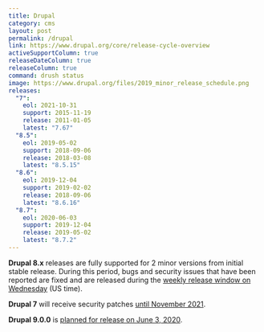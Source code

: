 ```yaml
---
title: Drupal
category: cms
layout: post
permalink: /drupal
link: https://www.drupal.org/core/release-cycle-overview
activeSupportColumn: true
releaseDateColumn: true
releaseColumn: true
command: drush status
image: https://www.drupal.org/files/2019_minor_release_schedule.png
releases:
  "7":
    eol: 2021-10-31
    support: 2015-11-19
    release: 2011-01-05
    latest: "7.67"
  "8.5":
    eol: 2019-05-02
    support: 2018-09-06
    release: 2018-03-08
    latest: "8.5.15"
  "8.6":
    eol: 2019-12-04
    support: 2019-02-02
    release: 2018-09-06
    latest: "8.6.16"
  "8.7":
    eol: 2020-06-03
    support: 2019-12-04
    release: 2019-05-02
    latest: "8.7.2"
---
```


**Drupal 8.x** releases are fully supported for 2 minor versions from initial stable release. During this period, bugs and security issues that have been reported are fixed and are released during the [weekly release window on Wednesday](https://www.drupal.org/core/release-cycle-overview#windows) (US time).

**Drupal 7** will receive security patches [until November 2021](https://www.drupal.org/docs/9/drupal-9-release-date-and-what-it-means/what-happens-to-drupal-7-after-drupal-9-is-released).

**Drupal 9.0.0** is [planned for release on June 3, 2020](https://www.drupal.org/docs/9/drupal-9-release-date-and-what-it-means/why-do-we-plan-to-release-drupal-9-on-june-3-2020).
